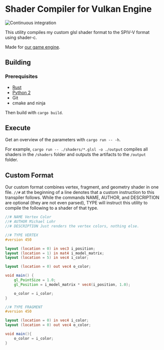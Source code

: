 # Shader Compiler for Vulkan Engine

![Continuous integration](https://github.com/michidk/ve-shader/workflows/Continuous%20Integration/badge.svg)

This utility compiles my custom glsl shader format to the SPIV-V format using shader-c.

Made for [our game engine](https://github.com/michidk/vulkan-engine).

## Building

### Prerequisites

- [Rust](https://www.rust-lang.org/)
- [Python 2](https://www.python.org/)
- Git
- cmake and ninja

Then build with `cargo build`.

## Execute

Get an overview of the parameters with `cargo run -- -h`.

For example, `cargo run -- ./shaders/*.glsl -o ./output` compiles all shaders in the `/shaders` folder and outputs the artifacts to the `/output` folder.


## Custom Format

Our custom format combines vertex, fragment, and geometry shader in one file. `//#` at the beginning of a line denotes that a custom instruction to this transpiler follows. While the commands NAME, AUTHOR, and DESCRIPTION are optional (they are not even parsed), TYPE will instruct this utility to compile the following to a shader of that type.

```glsl
//# NAME Vertex Color
//# AUTHOR Michael Lohr
//# DESCRIPTION Just renders the vertex colors, nothing else.

//# TYPE VERTEX
#version 450

layout (location = 0) in vec3 i_position;
layout (location = 1) in mat4 i_model_matrix;
layout (location = 5) in vec4 i_color;

layout (location = 0) out vec4 o_color;

void main() {
    gl_PointSize = 1.0;
    gl_Position = i_model_matrix * vec4(i_position, 1.0);

    o_color = i_color;
}

//# TYPE FRAGMENT
#version 450

layout (location = 0) in vec4 i_color;
layout (location = 0) out vec4 o_color;

void main(){
    o_color = i_color;
}
```
